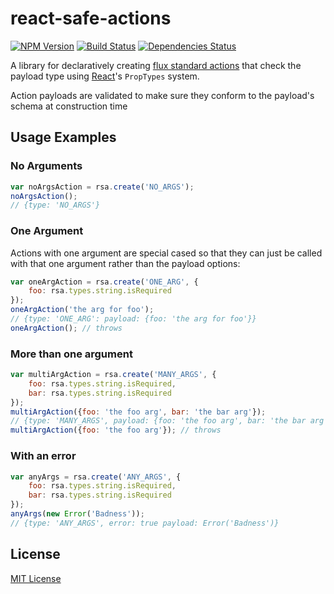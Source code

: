 react-safe-actions
==================
[![NPM Version](http://img.shields.io/npm/v/react-safe-actions.svg?style=flat)](https://www.npmjs.com/package/react-safe-actions)
[![Build Status](https://travis-ci.org/thaggie/react-safe-actions.svg)](https://travis-ci.org/thaggie/react-safe-actions)
[![Dependencies Status](https://david-dm.org/thaggie/react-safe-actions.svg)](https://david-dm.org/thaggie/react-safe-actions)

A library for declaratively creating [flux standard actions](https://github.com/acdlite/flux-standard-action)
that check the payload type using [React](https://facebook.github.io/react)'s `PropTypes` system.

Action payloads are validated to make sure they conform to the payload's schema
at construction time

## Usage Examples

### No Arguments
``` js
var noArgsAction = rsa.create('NO_ARGS');
noArgsAction();
// {type: 'NO_ARGS'}
```

### One Argument

Actions with one argument are special cased so that they can just be called with that one argument rather than the payload options:

``` js
var oneArgAction = rsa.create('ONE_ARG', {
	foo: rsa.types.string.isRequired
});
oneArgAction('the arg for foo');
// {type: 'ONE_ARG': payload: {foo: 'the arg for foo'}}
oneArgAction(); // throws
```

### More than one argument

``` js
var multiArgAction = rsa.create('MANY_ARGS', {
	foo: rsa.types.string.isRequired,
	bar: rsa.types.string.isRequired
});
multiArgAction({foo: 'the foo arg', bar: 'the bar arg'});
// {type: 'MANY_ARGS', payload: {foo: 'the foo arg', bar: 'the bar arg'}}
multiArgAction({foo: 'the foo arg'}); // throws
```

### With an error

``` js
var anyArgs = rsa.create('ANY_ARGS', {
	foo: rsa.types.string.isRequired,
	bar: rsa.types.string.isRequired
});
anyArgs(new Error('Badness'));
// {type: 'ANY_ARGS', error: true payload: Error('Badness')}
```


## License

[MIT License](http://en.wikipedia.org/wiki/MIT_License)
